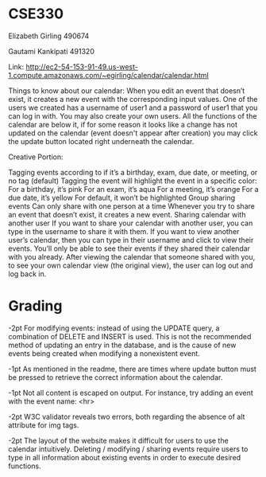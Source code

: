 # CSE330

Elizabeth Girling 490674

Gautami Kankipati 491320

Link: http://ec2-54-153-91-49.us-west-1.compute.amazonaws.com/~egirling/calendar/calendar.html 

Things to know about our calendar:
  When you edit an event that doesn’t exist, it creates a new event with the corresponding input values. 
  One of the users we created has a username of user1 and a password of user1 that you can log in with. 
  You may also create your own users.
  All the functions of the calendar are below it, if for some reason it looks like a change has not updated on the calendar (event doesn't appear after
  creation) you may click the update button located right underneath the calendar. 


Creative Portion: 

  Tagging events according to if it’s a birthday, exam, due date, or meeting, or no tag (default) 
  Tagging the event will highlight the event in a specific color: 
      For a birthday, it’s pink 
      For an exam, it’s aqua 
      For a meeting, it’s orange 
      For a due date, it’s yellow
      For default, it won’t be highlighted 
  Group sharing events 
      Can only share with one person at a time 
      Whenever you try to share an event that doesn’t exist, it creates a new event. 
  Sharing calendar with another user
      If you want to share your calendar with another user, you can type in the username to share it with them. 
      If you want to view another user’s calendar, then you can type in their username and click to view their events. You’ll only be able to see their           events if they shared their calendar with you already. 
      After viewing the calendar that someone shared with you, to see your own calendar view (the original view), the user can log out and log back in. 


# Grading
-2pt For modifying events: instead of using the UPDATE query, a combination of DELETE and INSERT is used. This is not the recommended method of updating an entry in the database, and is the cause of new events being created when modifying a nonexistent event.

-1pt As mentioned in the readme, there are times where update button must be pressed to retrieve the correct information about the calendar.

-1pt Not all content is escaped on output. For instance, try adding an event with the event name: &lt;hr&gt;

-2pt W3C validator reveals two errors, both regarding the absence of alt attribute for img tags.

-2pt The layout of the website makes it difficult for users to use the calendar intuitively. Deleting / modifying / sharing events require users to type in all information about existing events in order to execute desired functions. 
